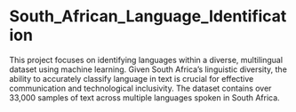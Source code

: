 # South_African_Language_Identification
This project focuses on identifying languages within a diverse, multilingual dataset using machine learning. Given South Africa’s linguistic diversity, the ability to accurately classify language in text is crucial for effective communication and technological inclusivity. The dataset contains over 33,000 samples of text across multiple languages spoken in South Africa.

